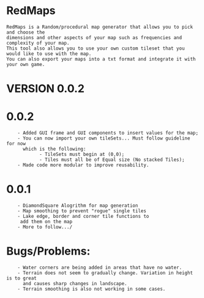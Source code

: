# RedMaps
    RedMaps is a Random/procedural map generator that allows you to pick and choose the 
    dimensions and other aspects of your map such as frequencies and complexity of your map. 
    This tool also allows you to use your own custom tileset that you would like to use with the map.
    You can also export your maps into a txt format and integrate it with your own game.
    
# VERSION 0.0.2

#    0.0.2
        - Added GUI frame and GUI components to insert values for the map;
        - You can now import your own tileSets... Must follow guideline for now 
          which is the following:
                - TileSets must begin at (0,0);
                - Tiles must all be of Equal size (No stacked Tiles);
        - Made code more modular to improve reusability.
    
#    0.0.1 
        - DiamondSquare Alogrithm for map generation
        - Map smoothing to prevent "rogue" single tiles
        - Lake edge, border and corner tile functions to
         add them on the map
        - More to follow.../
    
    
#    Bugs/Problems:
        - Water corners are being added in areas that have no water.
        - Terrain does not seem to gradually change. Variation in height is to great
          and causes sharp changes in landscape.
        - Terrain smoothing is also not working in some cases.
